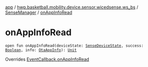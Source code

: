 [app](../../index.md) / [hwp.basketball.mobility.device.sensor.wicedsense.ws_bs](../index.md) / [SenseManager](index.md) / [onAppInfoRead](.)

# onAppInfoRead

`open fun onAppInfoRead(deviceState: `[`SenseDeviceState`](../-sense-device-state/index.md)`, success: `[`Boolean`](https://kotlinlang.org/api/latest/jvm/stdlib/kotlin/-boolean/index.html)`, info: `[`OtaAppInfo`](../../hwp.basketball.mobility.device.sensor.wicedsense.wicedsmart.ota/-ota-app-info/index.md)`): `[`Unit`](https://kotlinlang.org/api/latest/jvm/stdlib/kotlin/-unit/index.html)

Overrides [EventCallback.onAppInfoRead](../-sense-device-state/-event-callback/on-app-info-read.md)

